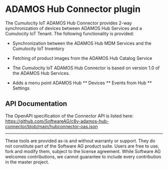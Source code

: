# ADAMOS Hub Connector plugin

The Cumulocity IoT ADAMOS Hub Connector provides 2-way synchronization of devices between ADAMOS Hub Services and a Cumulocity IoT Tenant. The following functionality is provided:

* Synchronization between the ADAMOS Hub MDM Services and the Cumulocity IoT Inventory
* Fetching of product images from the ADAMOS Hub Catalog Service
* The Cumulocity IoT ADAMOS Hub Connector is based on version 1.0 of the ADAMOS Hub Services.

* Adds a menu point ADAMOS Hub
** Devices
** Events from Hub
** Settings

## API Documentation
The OpenAPI specification of the Connector API is listed here:
https://github.com/SoftwareAG/c8y-adamos-hub-connector/blob/main/hubconnector-oas.json

_________________

These tools are provided as-is and without warranty or support. They do not constitute part of the Software AG product suite. Users are free to use, fork and modify them, subject to the license agreement. While Software AG welcomes contributions, we cannot guarantee to include every contribution in the master project.
